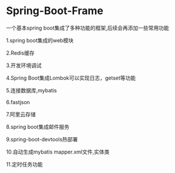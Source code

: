 # Spring-Boot-Frame
一个基本spring boot集成了多种功能的框架,后续会再添加一些常用功能

1.spring boot集成的web模块

2.Redis缓存

3.开发环境调试

4.Spring Boot集成Lombok可以实现日志，getset等功能

5.连接数据库,mybatis

6.fastjson

7.阿里云存储

8.spring boot集成邮件服务

9.spring-boot-devtools热部署

10.自动生成mybatis mapper.xml文件,实体类

11.定时任务功能


